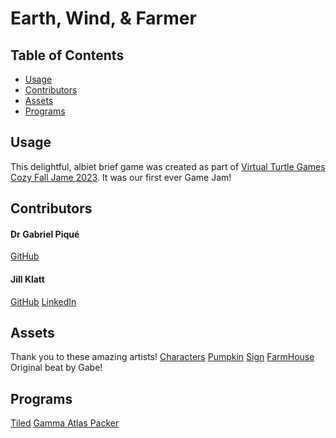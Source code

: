 # Earth, Wind, & Farmer

## Table of Contents

- [Usage](#usage)
- [Contributors](#contributors)
- [Assets](#assets)
- [Programs](#programs)

## Usage
This delightful, albiet brief game was created as part of [Virtual Turtle Games](https://virtual-turtle-games.itch.io/) [Cozy Fall Jame 2023](https://itch.io/jam/cozy-fall-jam-2023). It was our first ever Game Jam!

## Contributors
#### Dr Gabriel Piqué
[GitHub](https://github.com/PhatGab)
#### Jill Klatt
[GitHub](https://github.com/JillKlatt)
[LinkedIn](https://www.linkedin.com/in/jill-klatt-39b2a9200/)

## Assets
Thank you to these amazing artists!
[Characters](https://superdark.itch.io/)
[Pumpkin](https://elenetari.itch.io/halloween-decorations-free-demo)
[Sign](https://gx310.itch.io/sign-posts)
[FarmHouse](https://www.hiclipart.com/free-transparent-background-png-clipart-puhor)
Original beat by Gabe!

## Programs
[Tiled](https://www.mapeditor.org/)
[Gamma Atlas Packer](https://gammafp.com/tool/atlas-packer/)
